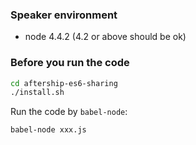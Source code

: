 ### Speaker environment

- node 4.4.2 (4.2 or above should be ok)

### Before you run the code

```sh
cd aftership-es6-sharing
./install.sh
```

Run the code by `babel-node`:

```sh
babel-node xxx.js
```
